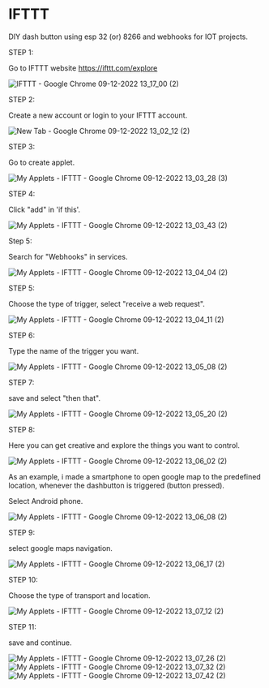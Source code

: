 # IFTTT
DIY dash button using esp 32 (or) 8266 and webhooks for IOT projects.


STEP 1:

Go to IFTTT website https://ifttt.com/explore

![IFTTT - Google Chrome 09-12-2022 13_17_00 (2)](https://user-images.githubusercontent.com/72966457/206661217-4c7959a9-1817-4807-b8e9-f0ad359153b4.png)


STEP 2:

Create a new account or login to your IFTTT account.

![New Tab - Google Chrome 09-12-2022 13_02_12 (2)](https://user-images.githubusercontent.com/72966457/206661314-45905e09-3aa0-49d9-85b8-e74dc5587db7.png)


STEP 3:

Go to create applet.

![My Applets - IFTTT - Google Chrome 09-12-2022 13_03_28 (3)](https://user-images.githubusercontent.com/72966457/206652112-27dea08d-bd95-47e1-8141-47d2097da2bc.png)


STEP 4:

Click "add" in 'if this'.

![My Applets - IFTTT - Google Chrome 09-12-2022 13_03_43 (2)](https://user-images.githubusercontent.com/72966457/206661510-ced5886f-56fd-4faf-af2b-49333b881796.png)

Step 5:

Search for "Webhooks" in services.

![My Applets - IFTTT - Google Chrome 09-12-2022 13_04_04 (2)](https://user-images.githubusercontent.com/72966457/206653204-d9c005a6-1906-4b4a-9739-ab55d40a8cd3.png)


STEP 5:

Choose the type of trigger, select "receive a web request".

![My Applets - IFTTT - Google Chrome 09-12-2022 13_04_11 (2)](https://user-images.githubusercontent.com/72966457/206661687-40fea8fe-af39-4651-ba6f-462836d228fe.png)


STEP 6:

Type the name of the trigger you want.

![My Applets - IFTTT - Google Chrome 09-12-2022 13_05_08 (2)](https://user-images.githubusercontent.com/72966457/206654482-5849f09d-50d6-4a88-888e-ef370f1d2d3d.png)


STEP 7:

save and select "then that".

![My Applets - IFTTT - Google Chrome 09-12-2022 13_05_20 (2)](https://user-images.githubusercontent.com/72966457/206657736-a75b23be-ac94-45c2-be1d-f5520e2c63e5.png)


STEP 8:

Here you can get creative and explore the things you want to control.

![My Applets - IFTTT - Google Chrome 09-12-2022 13_06_02 (2)](https://user-images.githubusercontent.com/72966457/206658654-ecb0e542-f17b-47c7-8eed-b5ac9a3b8469.png)

As an example, i made a smartphone to open google map to the predefined location, whenever the dashbutton is triggered (button pressed). 

Select Android phone.

![My Applets - IFTTT - Google Chrome 09-12-2022 13_06_08 (2)](https://user-images.githubusercontent.com/72966457/206660083-8d71bb3c-96e9-4fd7-a861-a2671210b450.jpg)


STEP 9:

select google maps navigation.

![My Applets - IFTTT - Google Chrome 09-12-2022 13_06_17 (2)](https://user-images.githubusercontent.com/72966457/206660254-af1db8ed-a42d-455c-9739-cd2c0322c31f.png)


STEP 10:

Choose the type of transport and location.

![My Applets - IFTTT - Google Chrome 09-12-2022 13_07_12 (2)](https://user-images.githubusercontent.com/72966457/206660408-68139419-15cd-43cb-8e09-e22e5fd06ebd.png)


STEP 11:

save and continue.

![My Applets - IFTTT - Google Chrome 09-12-2022 13_07_26 (2)](https://user-images.githubusercontent.com/72966457/206660834-fab16472-07b7-46e9-9919-444ab9f33d4d.png)
![My Applets - IFTTT - Google Chrome 09-12-2022 13_07_32 (2)](https://user-images.githubusercontent.com/72966457/206661012-c9c281a1-f960-4bd9-abe9-68fa3e9062ec.png)
![My Applets - IFTTT - Google Chrome 09-12-2022 13_07_42 (2)](https://user-images.githubusercontent.com/72966457/206661105-774be010-39ec-4394-8ebe-8149c503a901.png)

